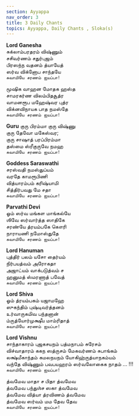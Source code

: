 ```yaml
---
section: Ayyappa
nav_order: 3
title: 3 Daily Chants
topics: Ayyappa, Daily Chants , Sloka(s)
---
```


**Lord Ganesha** \
சுக்லாம்பரதரம் விஷ்ணும்\
சசிவர்ணம் சதுர்புஜம்\
பிரஸந்ந வதனம் த்யாயேத்\
ஸர்வ விக்னோப சாந்தயே\
`சுவாமியே சரணம் ஐயப்பா!`

மூஷிக வாஹன மோதக ஹஸ்த\
சாமரகர்ண விலம்பிதசூத்ர\
வாமனரூப மஹேஷ்வர புத்ர\
விக்னவிநாயக பாத நமஸ்தே\
`சுவாமியே சரணம் ஐயப்பா!`

**Guru**
குரு பிரம்மா குரு விஷ்ணு\
குரு தேவோ மகேஸ்வர;\
குரு சாஷாத் பரப்பிரம்மா\
தஸ்மை ஸ்ரீகுருவே நமஹ\
`சுவாமியே சரணம் ஐயப்பா!`

**Goddess Saraswathi**\
சரஸ்வதி நமஸ்துப்யம்\
வரதே காமரூபிணி\
வித்யாரம்பம் கரிஷ்யாமி\
சித்திர்பவது மே சதா\
`சுவாமியே சரணம் ஐயப்பா!`

**Parvathi Devi**\
ஓம் ஸர்வ மங்கள மாங்கல்யே\
ஶிவே ஸர்வார்த்த ஸாதிகே\
சரண்யே த்ரயம்பகே கௌரி\
நாராயணி நமோஸ்துதே\
`சுவாமியே சரணம் ஐயப்பா!`

**Lord Hanuman**\
புத்திர் பலம் யசோ தைர்யம்\
நிர்பயத்வம் அரோகதா\
அஜாட்யம் வாக்படுத்வம் ச\
ஹனுமத் ஸ்மரணாத் பவேத்\
`சுவாமியே சரணம் ஐயப்பா!`

**Lord Shiva**\
ஓம் த்ரயம்பகம் யஜாமஹே\
ஸுகந்திம் புஷ்டிவர்த்தனம்\
உர்வாருகமிவ பந்தனான்\
ம்ருத்யோர்முக்ஷீய மாம்ரிதாத்\
`சுவாமியே சரணம் ஐயப்பா!`

**Lord Vishnu**\
சாந்தாகாரம் புஜகசயநம் பத்மநாபம் சுரேசம்\
விச்வாதாரம் ககந ஸத்ருசம் மேகவர்ணம் சுபாங்கம்\
லக்ஷ்மீகாந்தம் கமலநயநம் யோகிஹ்ருத்யாநகம்யம்\
வந்தே விஷ்ணும் பவபயஹரம் ஸர்வலோகைக நாதம் … !!!\
`சுவாமியே சரணம் ஐயப்பா!`

த்வமேவ மாதா ச பிதா த்வமேவ\
த்வமேவ பந்துஶ்ச ஸகா த்வமேவ\
த்வமேவ வித்யா த்ரவிணம் த்வமேவ\
த்வமேவ ஸர்வம் மம தேவ தேவ\
`சுவாமியே சரணம் ஐயப்பா!`


